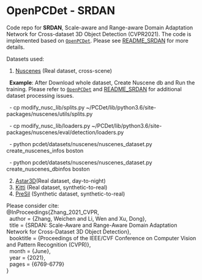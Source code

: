 # OpenPCDet - SRDAN 

Code repo for **SRDAN**, Scale-aware and Range-aware Domain Adaptation Network for Cross-dataset 3D Object Detection (CVPR2021). The code is implemented based on [`OpenPCDet`](https://github.com/open-mmlab/OpenPCDet). Please see [README_SRDAN](README_SRDAN.txt) for more details.

Datasets used:
1. [Nuscenes](https://www.nuscenes.org/) (Real dataset, cross-scene)

  &nbsp; **Example**: After Download whole dataset, Create Nuscene db and Run the training. Please refer to [`OpenPCDet`](https://github.com/open-mmlab/OpenPCDet) and   [README_SRDAN](README_SRDAN.txt) for additional dataset processing issues.
  
  &nbsp;&nbsp;- cp modify_nusc_lib/splits.py ~/PCDet/lib/python3.6/site-packages/nuscenes/utils/splits.py
  
  &nbsp;&nbsp;- cp modify_nusc_lib/loaders.py ~/PCDet/lib/python3.6/site-packages/nuscenes/eval/detection/loaders.py
  
  &nbsp;&nbsp;- python pcdet/datasets/nuscenes/nuscenes_dataset.py create_nuscenes_infos boston
  
  &nbsp;&nbsp;- python pcdet/datasets/nuscenes/nuscenes_dataset.py create_nuscenes_dbinfos boston

2. [Astar3D](https://github.com/I2RDL2/ASTAR-3D)(Real dataset, day-to-night)
3. [Kitti](http://www.cvlibs.net/datasets/kitti/eval_object.php?obj_benchmark=3d) (Real dataset, synthetic-to-real)
4. [PreSil](https://uwaterloo.ca/waterloo-intelligent-systems-engineering-lab/projects/precise-synthetic-image-and-lidar-presil-dataset-autonomous) (Synthetic dataset, synthetic-to-real)


Please consider cite:\
@InProceedings{Zhang_2021_CVPR,\
&nbsp;&nbsp;author    = {Zhang, Weichen and Li, Wen and Xu, Dong},\
&nbsp;&nbsp;title     = {SRDAN: Scale-Aware and Range-Aware Domain Adaptation Network for Cross-Dataset 3D Object Detection},\
&nbsp;&nbsp;booktitle = {Proceedings of the IEEE/CVF Conference on Computer Vision and Pattern Recognition (CVPR)},\
&nbsp;&nbsp;month     = {June},\
&nbsp;&nbsp;year      = {2021},\
&nbsp;&nbsp;pages     = {6769-6779}\
}

